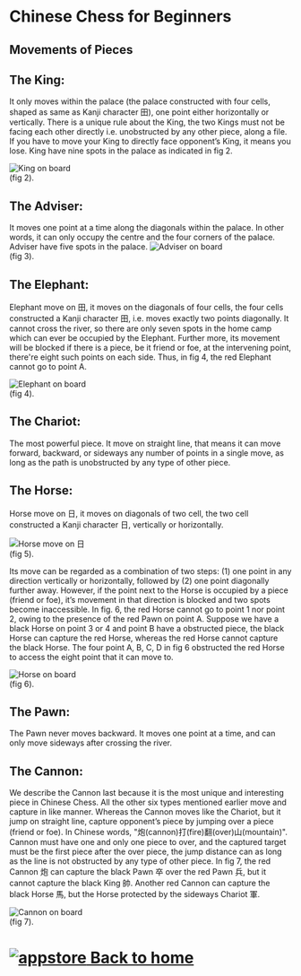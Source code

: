 # Chinese Chess for Beginners

## Movements of Pieces

The King:
------
It only moves within the palace (the palace constructed with four cells, shaped as same as Kanji character 田), one point either horizontally or vertically. There is a unique rule about the King, the two Kings must not be facing each other directly i.e. unobstructed by any other piece, along a file. If you have to move your King to directly face opponent’s King, it means you lose. King have nine spots in the palace as indicated in fig 2.

![King on board](images/King.png) <br>
(fig 2).

The Adviser:
------
It moves one point at a time along the diagonals within the palace. In other words, it can only occupy the centre and the four corners of the palace. Adviser have five spots in the palace.
![Adviser on board](images/Adviser.png) <br>
(fig 3).

The Elephant:
------
Elephant move on 田, it moves on the diagonals of four cells, the four cells constructed a Kanji character 田, i.e. moves exactly two points diagonally. It cannot cross the river, so there are only seven spots in the home camp which can ever be occupied by the Elephant. Further more, its movement will be blocked if there is a piece, be it friend or foe, at the intervening point, there're eight such points on each side. Thus, in fig 4, the red Elephant cannot go to point A.

![Elephant on board](images/Elephant.png) <br>
(fig 4).

The Chariot:
------
The most powerful piece. It move on straight line, that means it can move forward, backward, or sideways any number of points in a single move, as long as the path is unobstructed by any type of other piece.

The Horse:
------
Horse move on 日, it moves on diagonals of two cell, the two cell constructed a Kanji character 日, vertically or horizontally.

![Horse move on 日](images/日.png) <br>
(fig 5).

Its move can be regarded as a combination of two steps:
(1) one point in any direction vertically or horizontally, followed by (2) one point diagonally further away. However, if the point next to the Horse is occupied by a piece (friend or foe), it’s movement in that direction is blocked and two spots become inaccessible. In fig. 6, the red Horse cannot go to point 1 nor point 2, owing to the presence of the red Pawn on point A. Suppose we have a black Horse on point 3 or 4 and point B have a obstructed piece, the black Horse can capture the red Horse, whereas the red Horse cannot capture the black Horse. The four point A, B, C, D in fig 6 obstructed the red Horse to access the eight point that it can move to.

![Horse on board](images/Horse.png) <br>
(fig 6).

The Pawn:
------
The Pawn never moves backward. It moves one point at a time, and can only move sideways after crossing the river.

The Cannon:
------
We describe the Cannon last because it is the most unique and interesting piece in Chinese Chess. All the other six types mentioned earlier move and capture in like manner. Whereas the Cannon moves like the Chariot, but it jump on straight line, capture opponent’s piece by jumping over a piece (friend or foe). In Chinese words, "炮(cannon)打(fire)翻(over)山(mountain)". Cannon must have one and only one piece to over, and the captured target must be the first piece after the over piece, the jump distance can as long as the line is not obstructed by any type of other piece.  In fig 7, the red Cannon 炮 can capture the black Pawn 卒 over the red Pawn 兵, but it cannot capture the black King 帥. Another red Cannon can capture the black Horse 馬, but the Horse protected by the sideways Chariot 軍.

![Cannon on board](images/Cannon.png) <br>
(fig 7).

# [![appstore](images/home-icon.jpg) Back to home](README.md)


